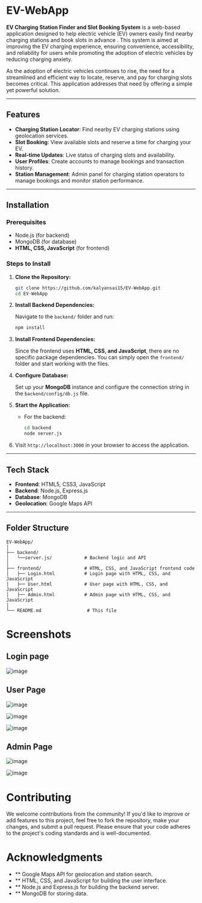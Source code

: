 # EV-WebApp

**EV Charging Station Finder and Slot Booking System** is a web-based application designed to help electric vehicle (EV) owners easily find nearby charging stations and book slots in advance . This system is aimed at improving the EV charging experience, ensuring convenience, accessibility, and reliability for users while promoting the adoption of electric vehicles by reducing charging anxiety.

As the adoption of electric vehicles continues to rise, the need for a streamlined and efficient way to locate, reserve, and pay for charging slots becomes critical. This application addresses that need by offering a simple yet powerful solution.

---

## Features

- **Charging Station Locator**: Find nearby EV charging stations using geolocation services.
- **Slot Booking**: View available slots and reserve a time for charging your EV.
- **Real-time Updates**: Live status of charging slots and availability.
- **User Profiles**: Create accounts to manage bookings and transaction history.
- **Station Management**: Admin panel for charging station operators to manage bookings and monitor station performance.

---

## Installation

### Prerequisites

- Node.js (for backend)
- MongoDB (for database)
- **HTML, CSS, JavaScript** (for frontend)

### Steps to Install

1. **Clone the Repository:**

    ```bash
    git clone https://github.com/kalyansai15/EV-WebApp.git
    cd EV-WebApp
    ```

2. **Install Backend Dependencies:**

    Navigate to the `backend/` folder and run:

    ```bash
    npm install
    ```

3. **Install Frontend Dependencies:**

    Since the frontend uses **HTML, CSS, and JavaScript**, there are no specific package dependencies. You can simply open the `frontend/` folder and start working with the files.

4. **Configure Database:**

    Set up your **MongoDB** instance and configure the connection string in the `backend/config/db.js` file.

5. **Start the Application:**

    - For the backend:
      ```bash
      cd backend
      node server.js
      ```

6. Visit `http://localhost:3000` in your browser to access the application.

---

## Tech Stack

- **Frontend**: HTML5, CSS3, JavaScript
- **Backend**: Node.js, Express.js
- **Database**: MongoDB
- **Geolocation**: Google Maps API

---

## Folder Structure

```plaintext
EV-WebApp/
│
├── backend/
│   └──server.js/            # Backend logic and API 
│   
├── frontend/                # HTML, CSS, and JavaScript frontend code
│   ├── Login.html           # Login page with HTML, CSS, and JavaScript
│   ├── User.html            # User page with HTML, CSS, and JavaScript
│   ├── Admin.html           # Admin page with HTML, CSS, and JavaScript
│
└── README.md                 # This file
```

# Screenshots

## Login page
![image](https://github.com/user-attachments/assets/664fb3dc-bff9-4135-a111-5927d4cf68dd)

## User Page 
![image](https://github.com/user-attachments/assets/9e40b164-ddc0-4ad8-9da5-3cc32c313fcb)

![image](https://github.com/user-attachments/assets/c855e639-ec0e-4b9f-8b77-5f91f06682a4)

![image](https://github.com/user-attachments/assets/e8d7d4b9-05bd-4c6e-ae9d-f5a10190deca)

## Admin Page
![image](https://github.com/user-attachments/assets/38b47923-819e-4f42-bd8d-b67e91a65231)

![image](https://github.com/user-attachments/assets/603bcf8c-fc45-4251-8eb9-9372345f6fc8)

# Contributing

We welcome contributions from the community! If you'd like to improve or add features to this project, feel free to fork the repository, make your changes, and submit a pull request. Please ensure that your code adheres to the project's coding standards and is well-documented.

# Acknowledgments
- ** Google Maps API for geolocation and station search.
- ** HTML, CSS, and JavaScript for building the user interface.
- ** Node.js and Express.js for building the backend server.
- ** MongoDB for storing data.



